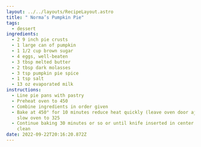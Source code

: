 ```yaml
---
layout: ../../layouts/RecipeLayout.astro
title: " Norma’s Pumpkin Pie"
tags:
  - dessert
ingredients:
  - 2 9 inch pie crusts
  - 1 large can of pumpkin
  - 1 1/2 cup brown sugar
  - 4 eggs, well-beaten
  - 3 tbsp melted butter
  - 2 tbsp dark molasses
  - 3 tsp pumpkin pie spice
  - 1 tsp salt
  - 13 oz evaporated milk
instructions:
  - Line pie pans with pastry
  - Preheat oven to 450
  - Combine ingredients in order given
  - Bake at 450° for 10 minutes reduce heat quickly (leave oven door ajar) to
    slow oven to 325
  - Continue baking 30 minutes or so or until knife inserted in center comes out
    clean
date: 2022-09-22T20:16:20.872Z
---
```

